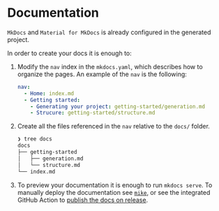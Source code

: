 # Documentation

`MkDocs` and `Material for MkDocs` is already configured in the generated project.

In order to create your docs it is enough to:

1. Modify the `nav` index in the `mkdocs.yaml`, which describes how to organize the pages.
   An example of the `nav` is the following:

    ```yaml
    nav:
      - Home: index.md
      - Getting started:
        - Generating your project: getting-started/generation.md
        - Strucure: getting-started/structure.md
    ```

2. Create all the files referenced in the `nav` relative to the `docs/` folder.

    ```bash
    ❯ tree docs
    docs
    ├── getting-started
    │   ├── generation.md
    │   └── structure.md
    └── index.md
    ```

3. To preview your documentation it is enough to run `mkdocs serve`. To manually deploy the documentation
    see [`mike`](https://github.com/jimporter/mike), or see the integrated GitHub Action to [publish the docs on release](https://grok-ai.github.io/nn-template/latest/features/cicd/#publish-docs).

